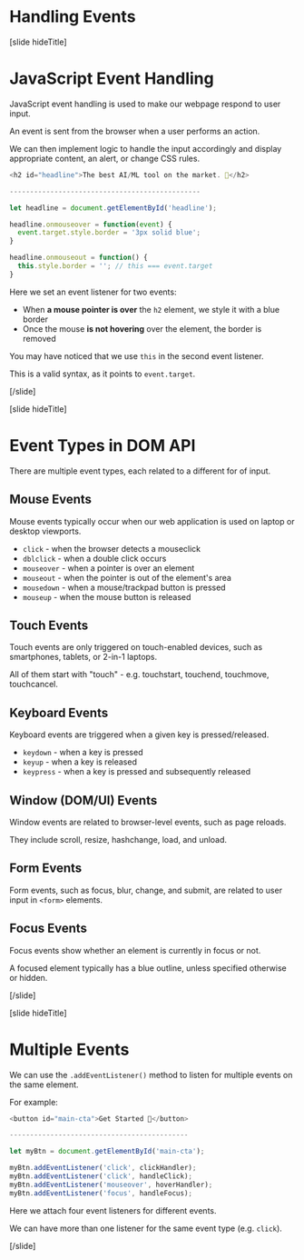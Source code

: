 # Handling Events

[slide hideTitle]

# JavaScript Event Handling

JavaScript event handling is used to make our webpage respond to user input.

An event is sent from the browser when a user performs an action.

We can then implement logic to handle the input accordingly and display appropriate content, an alert, or change CSS rules.

```js
<h2 id="headline">The best AI/ML tool on the market. 🤖</h2>​

-----------------------------------------------

let headline = document.getElementById('headline');​

headline.onmouseover = function(event) {​
  event.target.style.border = '3px solid blue';​
}​

headline.onmouseout = function() {​
  this.style.border = ''; // this === event.target​
}​
```

Here we set an event listener for two events:

- When **a mouse pointer is over** the `h2` element, we style it with a blue border
- Once the mouse **is not hovering** over the element, the border is removed

You may have noticed that we use `this` in the second event listener.

This is a valid syntax, as it points to `event.target`.

[/slide]

[slide hideTitle]

# Event Types in DOM API​

There are multiple event types, each related to a different for of input.

## Mouse Events

Mouse events typically occur when our web application is used on laptop or desktop viewports.

- `click` - when the browser detects a mouseclick
- `dblclick` - when a double click occurs
- `mouseover` - when a pointer is over an element
- `mouseout` - when the pointer is out of the element's area
- `mousedown​` - when a mouse/trackpad button is pressed
- `mouseup` ​- when the mouse button is released
  
## Touch Events

Touch events are only triggered on touch-enabled devices, such as smartphones, tablets, or 2-in-1 laptops.

All of them start with "touch" - e.g. touchstart​, touchend​, touchmove​, touchcancel​.
  
## Keyboard Events

Keyboard events are triggered when a given key is pressed/released.

- `keydown` - when a key is pressed
- `keyup` - when a key is released
- `keypress` - when a key is pressed and subsequently released

## Window (DOM/UI) Events

Window events are related to browser-level events, such as page reloads.

They include scroll, resize, hashchange, load, and unload.

## Form Events

Form events, such as focus, blur, change, and submit, are related to user input in `<form>` elements.

## Focus Events

Focus events show whether an element is currently in focus or not.

A focused element typically has a blue outline, unless specified otherwise or hidden.

[/slide]

[slide hideTitle]

# Multiple Events ​

We can use the `.addEventListener()` method to listen for multiple events on the same element.

For example:

```js
<button id="main-cta">Get Started 🔰</button>

--------------------------------------------

let myBtn = document.getElementById('main-cta');

myBtn.addEventListener('click', clickHandler);​
myBtn.addEventListener('click', handleClick);​
myBtn.addEventListener('mouseover', hoverHandler);​
myBtn.addEventListener('focus', handleFocus);​
```

Here we attach four event listeners for different events.

We can have more than one listener for the same event type (e.g. `click`).

[/slide]
